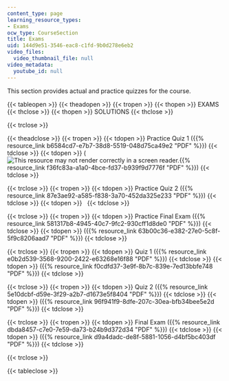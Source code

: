 ```yaml
---
content_type: page
learning_resource_types:
- Exams
ocw_type: CourseSection
title: Exams
uid: 144d9e51-3546-eac8-c1fd-9b0d278e6eb2
video_files:
  video_thumbnail_file: null
video_metadata:
  youtube_id: null
---
```


This section provides actual and practice quizzes for the course.

{{< tableopen >}}
{{< theadopen >}}
{{< tropen >}}
{{< thopen >}}
EXAMS
{{< thclose >}}
{{< thopen >}}
SOLUTIONS
{{< thclose >}}

{{< trclose >}}

{{< theadclose >}}
{{< tropen >}}
{{< tdopen >}}
Practice Quiz 1 ({{% resource_link b6584cd7-e7b7-38d8-5519-048d75ca49e2 "PDF" %}})
{{< tdclose >}}
{{< tdopen >}}
(![This resource may not render correctly in a screen reader.](/images/inacessible.gif){{% resource_link f36fc83a-a1a0-4bce-fd37-b939f9d7776f "PDF" %}})
{{< tdclose >}}

{{< trclose >}}
{{< tropen >}}
{{< tdopen >}}
Practice Quiz 2 ({{% resource_link 87e3ae92-a585-f838-3a70-452da325e233 "PDF" %}})
{{< tdclose >}}
{{< tdopen >}}
 
{{< tdclose >}}

{{< trclose >}}
{{< tropen >}}
{{< tdopen >}}
Practice Final Exam ({{% resource_link 581317b8-4945-40c7-9fc2-930cff1d8de0 "PDF" %}})
{{< tdclose >}}
{{< tdopen >}}
({{% resource_link 63b00c36-e382-27e0-5c8f-5f9c8206aad7 "PDF" %}})
{{< tdclose >}}

{{< trclose >}}
{{< tropen >}}
{{< tdopen >}}
Quiz 1 ({{% resource_link e0b2d539-3568-9200-2422-e63268e16f88 "PDF" %}})
{{< tdclose >}}
{{< tdopen >}}
({{% resource_link f0cdfd37-3e9f-8b7c-839e-7ed13bbfe748 "PDF" %}})
{{< tdclose >}}

{{< trclose >}}
{{< tropen >}}
{{< tdopen >}}
Quiz 2 ({{% resource_link 5e10dcbf-d59e-3f29-a2b7-d1673e5f8404 "PDF" %}})
{{< tdclose >}}
{{< tdopen >}}
({{% resource_link 96f941f9-8dfe-207c-30ea-bfb34bee5e2d "PDF" %}})
{{< tdclose >}}

{{< trclose >}}
{{< tropen >}}
{{< tdopen >}}
Final Exam ({{% resource_link dbda8457-c7e0-7e59-da73-b24b9d372d34 "PDF" %}})
{{< tdclose >}}
{{< tdopen >}}
({{% resource_link d9a4dadc-de8f-5881-1056-d4bf5bc403df "PDF" %}})
{{< tdclose >}}

{{< trclose >}}

{{< tableclose >}}